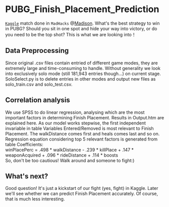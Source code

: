 # PUBG_Finish_Placement_Prediction
[`Kaggle`](https://www.kaggle.com/c/pubg-finish-placement-prediction) match done in `MadHacks` @[Madison](https://www.madhacks.io/). 
What's the best strategy to win in PUBG? Should you sit in one spot and hide your way into victory, or do you need to be the top shot? This is what we are looking into！

## Data Preprocessing
Since original .csv files contain entried of different game modes, they are extremely large and time-consuming to handle. Without generality we look into exclusively solo mode (still 181,943 entries though...) on current stage. SoloSelect.py is to delete entries in other modes and output new files as solo_train.csv and solo_test.csv.   

## Correlation analysis
We use SPSS to do linear regression, analysing which are the most important factors in determining Finish Placement.
Results in Output.htm are explained here. As our model works stepwise, the first independent invariable in table Variables Entered/Removed is most relevant to Finish Placement. The walkDistance comes first and heals comes last and so on. <br>Regression equation considering top 5 relevant factors is generated from table Coefficients: <br>winPlacePerc = .498 * walkDistance - .239 * killPlace + .147 * weaponAcquired + .096 * rideDistance + .114 * boosts<br/>  So, don't be too cautious! Walk around and someone to fight:)

## What's next?
Good question! It's just a kickstart of our fight (yes, fight) in Kaggle. Later we'll see whether we can predict Finish Placement accurately. Of course, that is much less interesting. 
